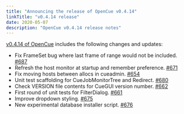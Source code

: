 ```yaml
---
title: "Announcing the release of OpenCue v0.4.14"
linkTitle: "v0.4.14 release"
date: 2020-05-07
description: "OpenCue v0.4.14 release notes"
---
```


[v0.4.14 of OpenCue](https://github.com/AcademySoftwareFoundation/OpenCue/releases/tag/0.4.14)
includes the following changes and updates:

*   Fix FrameSet bug where last frame of range would not be included. [#687](https://github.com/AcademySoftwareFoundation/OpenCue/pull/687)
*   Refresh the host monitor at startup and remember preference. [#671](https://github.com/AcademySoftwareFoundation/OpenCue/pull/671)
*   Fix moving hosts between allocs in cueadmin. [#654](https://github.com/AcademySoftwareFoundation/OpenCue/pull/654)
*   Unit test scaffolding for CueJobMonitorTree and Redirect. [#680](https://github.com/AcademySoftwareFoundation/OpenCue/pull/680)
*   Check VERSION file contents for CueGUI version number. [#662](https://github.com/AcademySoftwareFoundation/OpenCue/pull/662)
*   First round of unit tests for FilterDialog. [#661](https://github.com/AcademySoftwareFoundation/OpenCue/pull/661)
*   Improve dropdown styling. [#675](https://github.com/AcademySoftwareFoundation/OpenCue/pull/675)
*   New experimental database installer script. [#676](https://github.com/AcademySoftwareFoundation/OpenCue/pull/676)
